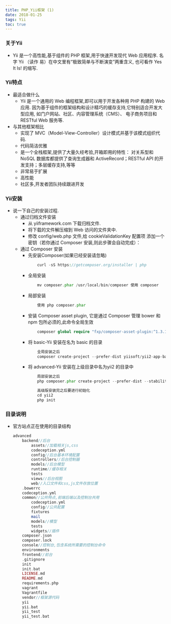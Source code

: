 ```yaml
---
title: PHP_Yii框架 (1)
date: 2018-01-25
tags: Yii
toc: true
---
```


### 关于Yii
- Yii 是一个高性能,基于组件的 PHP 框架,用于快速开发现代 Web 应用程序. 名字 Yii （读作 易）在中文里有“极致简单与不断演变”两重含义, 也可看作 Yes It Is! 的缩写.

### Yii特点
- 最适合做什么
    * Yii 是一个通用的 Web 编程框架,即可以用于开发各种用 PHP 构建的 Web 应用. 因为基于组件的框架结构和设计精巧的缓存支持,它特别适合开发大型应用, 如门户网站、社区、内容管理系统（CMS）、 电子商务项目和 RESTful Web 服务等.
- 与其他框架相比
    * 实现了 MVC（Model-View-Controller）设计模式并基于该模式组织代码.
    * 代码简洁优雅
    * 是一个全栈框架,提供了大量久经考验,开箱即用的特性： 对关系型和 NoSQL 数据库都提供了查询生成器和 ActiveRecord；RESTful API 的开发支持；多层缓存支持,等等
    * 非常易于扩展
    * 高性能
    * 社区多,开发者团队持续跟进开发

<!-- more -->

### Yii安装
- 说一下自己的安装过程.
    * 通过归档文件安装
        * 从 yiiframework.com 下载归档文件.
        * 将下载的文件解压缩到 Web 访问的文件夹中.
        * 修改 config/web.php 文件,给 cookieValidationKey 配置项 添加一个密钥（若你通过 Composer 安装,则此步骤会自动完成）：
    * 通过 Composer 安装
        * 先安装Composer(如果已经安装请忽略) 
            ```php 
                curl -sS https://getcomposer.org/installer | php
            ```
        * 全局安装 
            ```php
                mv composer.phar /usr/local/bin/composer 使用 composer
            ```
        * 局部安装
            ```php
                使用 php composer.phar 
            ```
        * 安装 Composer asset plugin, 它是通过 Composer 管理 bower 和 npm 包所必须的,此命令全局生效 
            ```php
                composer global require "fxp/composer-asset-plugin:^1.3.1"
            ```
        * 将 basic-Yii 安装在名为 basic 的目录
            ```php
                全局安装之后
                composer create-project --prefer-dist yiisoft/yii2-app-basic basic
            ```
        * 将 advanced-Yii 安装在上级目录中名为yii2 的目录中
            ```php
                局部安装之后
                php composer.phar create-project --prefer-dist --stability=dev yiisoft/yii2-app-advanced ../yii2

                高级版安装完之后要进行初始化  
                cd yii2
                php init
            ```

### 目录说明
- 官方站点正在使用的目录结构
    ```php
    advanced
        backend//后台
            assets//加载相关js,css
            codeception.yml
            config//后台基本环境配置
            controllers//后台控制器
            models//后台模型
            runtime//缓存相关
            tests
            views//后台视图
            web//入口文件和css,js文件存放位置
        .bowerrc
        codeception.yml
        common//公共特点,前端后端以及控制台共用
            codeception.yml
            config//公共配置
            fixtures
            mail
            models//模型
            tests
            widgets//插件
        composer.json
        composer.lock
        console//控制台,包含系统所需要的控制台命令
        environments
        frontend//前台
        .gitignore
        init
        init.bat
        LICENSE.md
        README.md
        requirements.php
        vagrant
        Vagrantfile
        vendor//框架源代码
        yii
        yii.bat
        yii_test
        yii_test.bat
    ```